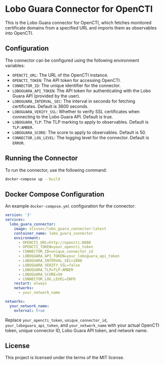 # Lobo Guara Connector for OpenCTI

This is the Lobo Guara connector for OpenCTI, which fetches monitored certificate domains from a specified URL and imports them as observables into OpenCTI.

## Configuration

The connector can be configured using the following environment variables:

- `OPENCTI_URL`: The URL of the OpenCTI instance.
- `OPENCTI_TOKEN`: The API token for accessing OpenCTI.
- `CONNECTOR_ID`: The unique identifier for the connector.
- `LOBOGUARA_API_TOKEN`: The API token for authenticating with the Lobo Guara API (provided by the user).
- `LOBOGUARA_INTERVAL_SEC`: The interval in seconds for fetching certificates. Default is 3600 seconds.
- `LOBOGUARA_VERIFY_SSL`: Whether to verify SSL certificates when connecting to the Lobo Guara API. Default is true.
- `LOBOGUARA_TLP`: The TLP marking to apply to observables. Default is `TLP:AMBER`.
- `LOBOGUARA_SCORE`: The score to apply to observables. Default is 50.
- `CONNECTOR_LOG_LEVEL`: The logging level for the connector. Default is `ERROR`.

## Running the Connector

To run the connector, use the following command:

```sh
docker-compose up --build
```

## Docker Compose Configuration

An example `docker-compose.yml` configuration for the connector:

```yaml
version: '3'
services:
  lobo_guara_connector:
    image: olivsec/lobo_guara_connector:latest
    container_name: lobo_guara_connector
    environment:
      - OPENCTI_URL=http://opencti:8080
      - OPENCTI_TOKEN=your_opencti_token
      - CONNECTOR_ID=unique_connector_id
      - LOBOGUARA_API_TOKEN=your_loboguara_api_token
      - LOBOGUARA_INTERVAL_SEC=1800
      - LOBOGUARA_VERIFY_SSL=false
      - LOBOGUARA_TLP=TLP:AMBER
      - LOBOGUARA_SCORE=50
      - CONNECTOR_LOG_LEVEL=INFO
    restart: always
    networks:
      - your_network_name

networks:
  your_network_name:
    external: true
```

Replace `your_opencti_token`, `unique_connector_id`, `your_loboguara_api_token`, and `your_network_name` with your actual OpenCTI token, unique connector ID, Lobo Guara API token, and network name.

## License

This project is licensed under the terms of the MIT license.
